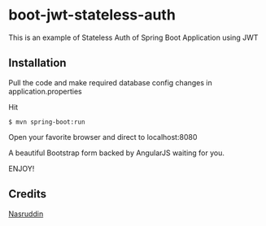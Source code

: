 # boot-jwt-stateless-auth
This is an example of Stateless Auth of Spring Boot Application using JWT

## Installation

Pull the code and make required database config changes in application.properties

Hit
```
$ mvn spring-boot:run
```
Open your favorite browser and direct to localhost:8080

A beautiful Bootstrap form backed by AngularJS waiting for you.

ENJOY!

## Credits
[Nasruddin](https://twitter.com/iam_nasir)
